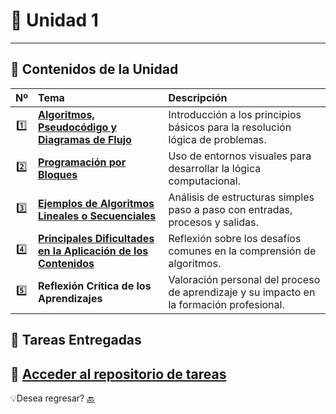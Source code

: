 # 📒 Unidad 1
---
## 🧩 Contenidos de la Unidad
| Nº | Tema | Descripción |
|:--:|:------|:-------------|
| 1️⃣ | [**Algoritmos, Pseudocódigo y Diagramas de Flujo**](Tema1.md) | Introducción a los principios básicos para la resolución lógica de problemas. |
| 2️⃣ | [**Programación por Bloques**](Bloques.md) | Uso de entornos visuales para desarrollar la lógica computacional. |
| 3️⃣ | [**Ejemplos de Algoritmos Lineales o Secuenciales**](Ejemplos.md) | Análisis de estructuras simples paso a paso con entradas, procesos y salidas. |
| 4️⃣ | [**Principales Dificultades en la Aplicación de los Contenidos**](Problemas.md) | Reflexión sobre los desafíos comunes en la comprensión de algoritmos. |
| 5️⃣ | **Reflexión Crítica de los Aprendizajes** | Valoración personal del proceso de aprendizaje y su impacto en la formación profesional. |

## 📂 Tareas Entregadas

📎 [**Acceder al repositorio de tareas**](https://drive.google.com/drive/folders/1-cQZ-Kqn8GfTBBV5RKtuSyZaklMX-XKH?usp=drive_link)
---
💡Desea regresar? [🔙](index.md)

